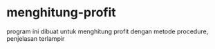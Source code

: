 # menghitung-profit
program ini dibuat untuk menghitung profit dengan metode procedure, penjelasan terlampir
